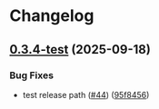 # Changelog

## [0.3.4-test](https://github.com/ainame/Tuzuru/compare/tuzuru-0.3.3...tuzuru-0.3.4-test) (2025-09-18)


### Bug Fixes

* test release path ([#44](https://github.com/ainame/Tuzuru/issues/44)) ([95f8456](https://github.com/ainame/Tuzuru/commit/95f84566492a4ea64c06995bd974b93cc636f014))
